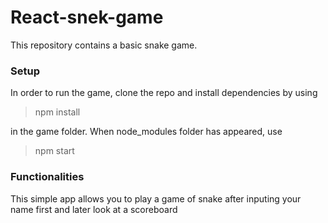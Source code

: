 # React-snek-game
This repository contains a basic snake game.

### Setup
In order to run the game, clone the repo and install dependencies by using
> npm install

in the game folder.
When node_modules folder has appeared, use
> npm start

### Functionalities
This simple app allows you to play a game of snake after inputing your name first and later look at a scoreboard


